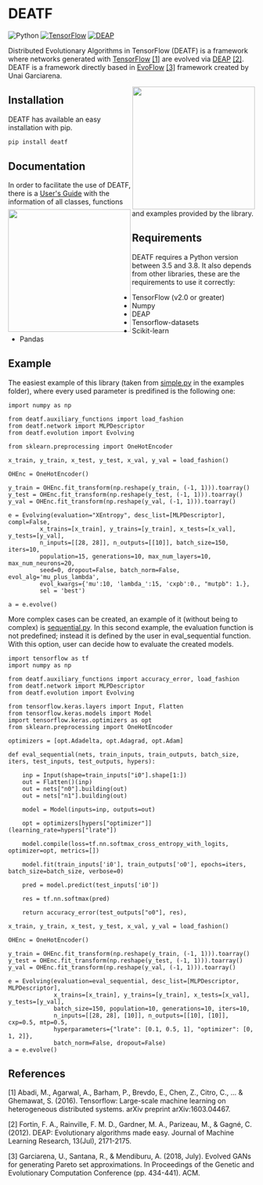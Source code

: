 # DEATF

![Python](https://img.shields.io/badge/Python-3.6-blue)
[![TensorFlow](https://img.shields.io/badge/TensorFlow-2.5-green)](https://www.tensorflow.org/)
[![DEAP](https://img.shields.io/badge/DEAP-1.0-brightgreen)](https://deap.readthedocs.io/en/master/)

Distributed Evolutionary Algorithms in TensorFlow (DEATF) is a framework where networks generated with <a href="https://www.tensorflow.org/">TensorFlow</a> [[1]](#1) are evolved via <a href="deap.readthedocs.org/">DEAP</a> [[2]](#2). DEATF is a framework directly based in <a href="https://github.com/unaigarciarena/EvoFlow">EvoFlow</a> [[3]](#3) framework created by Unai Garciarena.

<p align="left">
<a href="https://github.com/deap/deap"><img src="https://repository-images.githubusercontent.com/20035587/2559bd00-9a75-11e9-9686-0697d18522cf" height=250 align="right" /></a>
<a href="https://www.tensorflow.org/"><img src="https://upload.wikimedia.org/wikipedia/commons/2/2d/Tensorflow_logo.svg" height=250 align="left" /></a>
</p>

## Installation

DEATF has available an easy installation with pip.

```bash
pip install deatf
```

## Documentation

In order to facilitate the use of DEATF, there is a <a href='https://deatf.readthedocs.io/en/latest/index.html'>User's Guide</a> with the information of all classes, functions and examples provided by the library.

## Requirements

DEATF requires a Python version between 3.5 and 3.8. It also depends from other libraries, these are the requirements to use it correctly:

 - TensorFlow (v2.0 or greater)
 -  Numpy 
 - DEAP
 - Tensorflow-datasets 
 - Scikit-learn
 - Pandas

## Example

The easiest example of this library (taken from <a href="https://github.com/IvanHCenalmor/deatf/blob/main/examples/simple.py">simple.py</a> in the examples folder), where every used parameter is predifined is the following one:

```
import numpy as np

from deatf.auxiliary_functions import load_fashion
from deatf.network import MLPDescriptor
from deatf.evolution import Evolving

from sklearn.preprocessing import OneHotEncoder

x_train, y_train, x_test, y_test, x_val, y_val = load_fashion()

OHEnc = OneHotEncoder()

y_train = OHEnc.fit_transform(np.reshape(y_train, (-1, 1))).toarray()
y_test = OHEnc.fit_transform(np.reshape(y_test, (-1, 1))).toarray()
y_val = OHEnc.fit_transform(np.reshape(y_val, (-1, 1))).toarray()

e = Evolving(evaluation="XEntropy", desc_list=[MLPDescriptor], compl=False,
         x_trains=[x_train], y_trains=[y_train], x_tests=[x_val], y_tests=[y_val], 
         n_inputs=[[28, 28]], n_outputs=[[10]], batch_size=150, iters=10, 
         population=15, generations=10, max_num_layers=10, max_num_neurons=20,
         seed=0, dropout=False, batch_norm=False, evol_alg='mu_plus_lambda',
         evol_kwargs={'mu':10, 'lambda_':15, 'cxpb':0., "mutpb": 1.},
         sel = 'best')

a = e.evolve()
```
More complex cases can be created, an example of it (without being to complex) is <a href="https://github.com/IvanHCenalmor/deatf/blob/main/examples/sequential.py">sequential.py</a>.  In this second example, the evaluation function is not predefined; instead it is defined by the user in eval_sequential function. With this option, user can decide how to evaluate the created models.

```
import tensorflow as tf
import numpy as np

from deatf.auxiliary_functions import accuracy_error, load_fashion
from deatf.network import MLPDescriptor
from deatf.evolution import Evolving

from tensorflow.keras.layers import Input, Flatten
from tensorflow.keras.models import Model
import tensorflow.keras.optimizers as opt
from sklearn.preprocessing import OneHotEncoder

optimizers = [opt.Adadelta, opt.Adagrad, opt.Adam]

def eval_sequential(nets, train_inputs, train_outputs, batch_size, iters, test_inputs, test_outputs, hypers):
   
    inp = Input(shape=train_inputs["i0"].shape[1:])
    out = Flatten()(inp)
    out = nets["n0"].building(out)
    out = nets["n1"].building(out)

    model = Model(inputs=inp, outputs=out)
    
    opt = optimizers[hypers["optimizer"]](learning_rate=hypers["lrate"])
    
    model.compile(loss=tf.nn.softmax_cross_entropy_with_logits, optimizer=opt, metrics=[])
    
    model.fit(train_inputs['i0'], train_outputs['o0'], epochs=iters, batch_size=batch_size, verbose=0)

    pred = model.predict(test_inputs['i0'])
        
    res = tf.nn.softmax(pred)

    return accuracy_error(test_outputs["o0"], res),

x_train, y_train, x_test, y_test, x_val, y_val = load_fashion()

OHEnc = OneHotEncoder()

y_train = OHEnc.fit_transform(np.reshape(y_train, (-1, 1))).toarray()
y_test = OHEnc.fit_transform(np.reshape(y_test, (-1, 1))).toarray()
y_val = OHEnc.fit_transform(np.reshape(y_val, (-1, 1))).toarray()

e = Evolving(evaluation=eval_sequential, desc_list=[MLPDescriptor, MLPDescriptor], 
             x_trains=[x_train], y_trains=[y_train], x_tests=[x_val], y_tests=[y_val], 
             batch_size=150, population=10, generations=10, iters=10, 
             n_inputs=[[28, 28], [10]], n_outputs=[[10], [10]], cxp=0.5, mtp=0.5, 
             hyperparameters={"lrate": [0.1, 0.5, 1], "optimizer": [0, 1, 2]},
             batch_norm=False, dropout=False)
a = e.evolve()
```

## References
<a id="1">[1]</a> 
Abadi, M., Agarwal, A., Barham, P., Brevdo, E., Chen, Z., Citro, C., ... & Ghemawat, S. (2016). Tensorflow: Large-scale machine learning on heterogeneous distributed systems. arXiv preprint arXiv:1603.04467.

<a id="2">[2]</a> 
Fortin, F. A., Rainville, F. M. D., Gardner, M. A., Parizeau, M., & Gagné, C. (2012). DEAP: Evolutionary algorithms made easy. Journal of Machine Learning Research, 13(Jul), 2171-2175.

<a id="3">[3]</a> 
Garciarena, U., Santana, R., & Mendiburu, A. (2018, July). Evolved GANs for generating Pareto set approximations. In Proceedings of the Genetic and Evolutionary Computation Conference (pp. 434-441). ACM.

